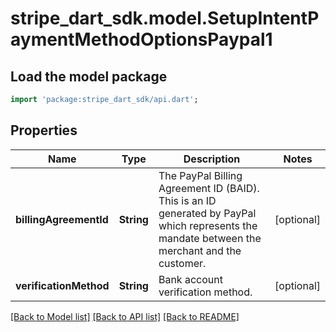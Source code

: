 # stripe_dart_sdk.model.SetupIntentPaymentMethodOptionsPaypal1

## Load the model package
```dart
import 'package:stripe_dart_sdk/api.dart';
```

## Properties
Name | Type | Description | Notes
------------ | ------------- | ------------- | -------------
**billingAgreementId** | **String** | The PayPal Billing Agreement ID (BAID). This is an ID generated by PayPal which represents the mandate between the merchant and the customer. | [optional] 
**verificationMethod** | **String** | Bank account verification method. | [optional] 

[[Back to Model list]](../README.md#documentation-for-models) [[Back to API list]](../README.md#documentation-for-api-endpoints) [[Back to README]](../README.md)


